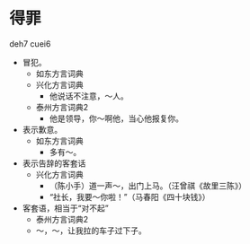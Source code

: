 # 得罪
deh7 cuei6
+ 冒犯。
  * 如东方言词典
  * 兴化方言词典
    - 他说话不注意，～人。
  * 泰州方言词典2
    - 他是领导，你～啊他，当心他报复你。
+ 表示歉意。
  * 如东方言词典
    - 多有～。
+ 表示告辞的客套话
  * 兴化方言词典
    - （陈小手）道一声～，出门上马。（汪曾祺《故里三陈》）
    - “社长，我要～你啦！”（马春阳《四十块钱》）
+ 客套语，相当于“对不起”
  * 泰州方言词典2
  - ～，～，让我拉的车子过下子。
